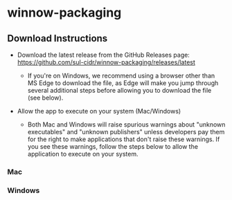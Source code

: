 # winnow-packaging

## Download Instructions

* Download the latest release from the GitHub Releases page: https://github.com/sul-cidr/winnow-packaging/releases/latest
  * If you're on Windows, we recommend using a browser other than MS Edge to download the file, as Edge will make you jump through several additional steps before allowing you to download the file (see below).

* Allow the app to execute on your system (Mac/Windows)
  * Both Mac and Windows will raise spurious warnings about "unknown executables" and "unknown publishers" unless developers pay them for the right to make applications that don't raise these warnings.  If you see these warnings, follow the steps below to allow the application to execute on your system.


### Mac



### Windows

